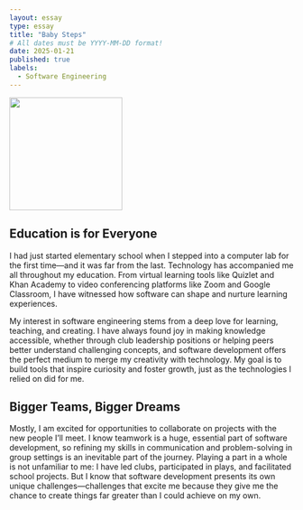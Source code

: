 ```yaml
---
layout: essay
type: essay
title: "Baby Steps"
# All dates must be YYYY-MM-DD format!
date: 2025-01-21
published: true
labels:
  - Software Engineering
---
```


<img width="200px" class="rounded float-start pe-4" src="..https://encrypted-tbn0.gstatic.com/images?q=tbn:ANd9GcSWurRYyqGroSzX0n7dS99FSA3vVa9oinLHPg&s">

## Education is for Everyone

I had just started elementary school when I stepped into a computer lab for the first time—and it was far from the last. Technology has accompanied me all throughout my education. From virtual learning tools like Quizlet and Khan Academy to video conferencing platforms like Zoom and Google Classroom, I have witnessed how software can shape and nurture learning experiences.

My interest in software engineering stems from a deep love for learning, teaching, and creating. I have always found joy in making knowledge accessible, whether through club leadership positions or helping peers better understand challenging concepts, and software development offers the perfect medium to merge my creativity with technology. My goal is to build tools that inspire curiosity and foster growth, just as the technologies I relied on did for me.

## Bigger Teams, Bigger Dreams

Mostly, I am excited for opportunities to collaborate on projects with the new people I’ll meet. I know teamwork is a huge, essential part of software development, so refining my skills in communication and problem-solving in group settings is an inevitable part of the journey. Playing a part in a whole is not unfamiliar to me: I have led clubs, participated in plays, and facilitated school projects. But I know that software development presents its own unique challenges—challenges that excite me because they give me the chance to create things far greater than I could achieve on my own.
